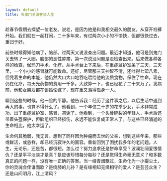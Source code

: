 ```yaml
---
layout: default
title: 听鬼门关游客谈人生
---
```

趁春节假期去探望一位老友。说老，是因为他是和我相交最久的朋友。从穿开裆裤开始，我们就在一起打闹，二十多年来，有过两次小小的不愉快，但都很快过去，重归于好。

前些时候得知他病了，脑部。过两天又说没查出问题。最近才知道，他可是到鬼门关去转了一大圈。脑部的恶性肿瘤，第一次说没问题是没检查出来。后来做各种各样的检查，伽玛刀手术，化疗。从手术台上下来后，在重症监护室呆了三天，三天里，一个小小的感冒就可能致命。还好，尽管那三天神智不清，还吐得七荤八素，但凭着生命的本能，他仍然大口大口地吞吃喂给他的流质食物，保住了性命。现在仍在化疗，每天光药物的费用一千多。大致算一下，也已经花了二十来万了。发病前，他和女朋友都在谈婚论嫁了，现在重又落得孤身一人。

聊到这些的时候，他一脸的平静。他告诉我：经历了这件事之后，以后生活中遇到再大的事，也算不得什么了。他看到，一个年仅二十岁的花季少女，手术非常成功，出了重症监护室，感冒，凋谢了。他看到，一个头骨碎裂的年轻人，手术后还带着头盔保护，但脑组织已经损伤，永远不能恢复成正常人了。与这些已经消逝的生命相比，他太幸运了。

生命何其脆弱，我无言。想到了同样因为肿瘤而去世的父亲，想到这些年来，那些或鲜活，或慈祥，却已经沉寂许久的面容。重新回到了困扰我多年的老问题。人生，无论乐，还是苦，都很短。怎么过？努力追求还是拼命享受？波澜壮阔爱恨情仇？还是平平淡淡才是真？是应该珍惜每分每秒？还是觉得生命毫无意义？和多数真正的问题一样，没有唯一正确的答案。当一缕青烟飘过，生命化为一小撮尘土，你的灵魂会伴谁而歌？是绕膝的儿孙？是有缘相知无缘相守的爱人？是芸芸众生？还是山间明月，江上清风？

